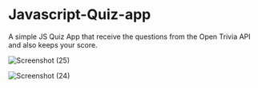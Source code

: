 # Javascript-Quiz-app

A simple JS Quiz App that receive the questions from the Open Trivia API and also keeps your score.



![Screenshot (25)](https://user-images.githubusercontent.com/45075050/164912049-68311d62-2456-47a7-b32e-56f884c71698.png)


![Screenshot (24)](https://user-images.githubusercontent.com/45075050/164911977-f424844a-24c7-44a8-b38e-0a81771ea339.png)




